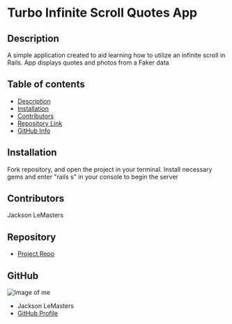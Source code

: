 # **Turbo Infinite Scroll Quotes App**
## Description 
A simple application created to aid learning how to utilize an infinite scroll in Rails. App displays quotes and photos from a Faker data
## Table of contents
- [Description](#Description)
- [Installation](#Installation)
- [Contributors](#Contributors)
- [Repository Link](#Repository)
- [GitHub Info](#GitHub) 
## Installation
Fork repository, and open the project in your terminal. Install necessary gems and enter "rails s" in your console to begin the server
## Contributors
Jackson LeMasters
## Repository
- [Project Repo](github.com/tf-jlemasters/turbo-ror)
## GitHub
![Image of me](https://avatars.githubusercontent.com/u/101416043?v=4)
- Jackson LeMasters
- [GitHub Profile](https://github.com/tf-jlemasters)
